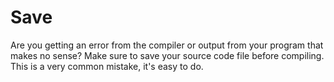 <!-- alias save -->
<!-- no embed -->

# Save

Are you getting an error from the compiler or output from your program that makes no sense? Make sure to save your
source code file before compiling. This is a very common mistake, it's easy to do.
